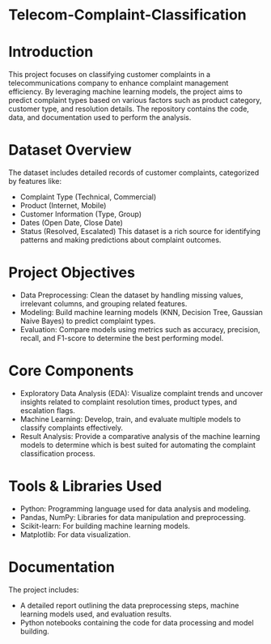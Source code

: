 # Telecom-Complaint-Classification
# Introduction
This project focuses on classifying customer complaints in a telecommunications company to enhance complaint management efficiency. By leveraging machine learning models, the project aims to predict complaint types based on various factors such as product category, customer type, and resolution details. The repository contains the code, data, and documentation used to perform the analysis.

# Dataset Overview
The dataset includes detailed records of customer complaints, categorized by features like:
- Complaint Type (Technical, Commercial)
- Product (Internet, Mobile)
- Customer Information (Type, Group)
- Dates (Open Date, Close Date)
- Status (Resolved, Escalated)
This dataset is a rich source for identifying patterns and making predictions about complaint outcomes.

# Project Objectives
- Data Preprocessing: Clean the dataset by handling missing values, irrelevant columns, and grouping related features.
- Modeling: Build machine learning models (KNN, Decision Tree, Gaussian Naive Bayes) to predict complaint types.
- Evaluation: Compare models using metrics such as accuracy, precision, recall, and F1-score to determine the best performing model.

# Core Components
- Exploratory Data Analysis (EDA): Visualize complaint trends and uncover insights related to complaint resolution times, product types, and escalation flags.
- Machine Learning: Develop, train, and evaluate multiple models to classify complaints effectively.
- Result Analysis: Provide a comparative analysis of the machine learning models to determine which is best suited for automating the complaint classification process.

# Tools & Libraries Used
- Python: Programming language used for data analysis and modeling.
- Pandas, NumPy: Libraries for data manipulation and preprocessing.
- Scikit-learn: For building machine learning models.
- Matplotlib: For data visualization.

# Documentation
The project includes:
- A detailed report outlining the data preprocessing steps, machine learning models used, and evaluation results.
- Python notebooks containing the code for data processing and model building.
